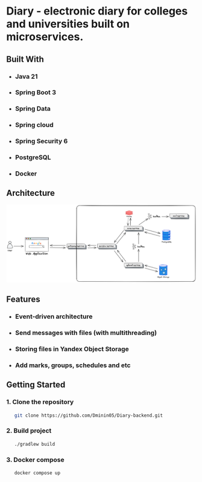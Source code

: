 # Diary - electronic diary for colleges and universities built on microservices.

## Built With 

- ### Java 21 
- ### Spring Boot 3
- ### Spring Data
- ### Spring cloud
- ### Spring Security 6
- ### PostgreSQL
- ### Docker

## Architecture
![Architecture](core-service/src/main/resources/img/diary-backend.png)

## Features

- ### Event-driven architecture
- ### Send messages with files (with multithreading)
- ### Storing files in Yandex Object Storage
- ### Add marks, groups, schedules and etc

## Getting Started

### 1. Clone the repository
```sh
   git clone https://github.com/Dminin05/Diary-backend.git
```
### 2. Build project
```sh
   ./gradlew build
```
### 3. Docker compose
```sh
   docker compose up
```
